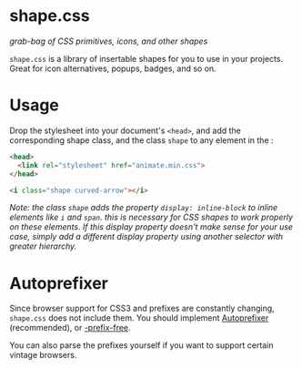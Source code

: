 # shape.css
*grab-bag of CSS primitives, icons, and other shapes*

`shape.css` is a library of insertable shapes for you to use in your projects. Great for icon alternatives, popups, badges, and so on.

# Usage
Drop the stylesheet into your document's `<head>`, and add the corresponding shape class, and the class `shape` to any element in the <body>:

```html
<head>
  <link rel="stylesheet" href="animate.min.css">
</head>
```

```html
<i class="shape curved-arrow"></i>
```
*Note: the class `shape` adds the property `display: inline-block` to inline elements like `i` and `span`. this is necessary for CSS shapes to work properly on these elements. If this display property doesn't make sense for your use case, simply add a different display property using another selector with greater hierarchy.*

# Autoprefixer

Since browser support for CSS3 and prefixes are constantly changing, `shape.css` does not include them. You should implement [Autoprefixer](github.com/ai/autoprefixer) (recommended), or [-prefix-free](http://leaverou.github.io/prefixfree/).

You can also parse the prefixes yourself if you want to support certain vintage browsers.